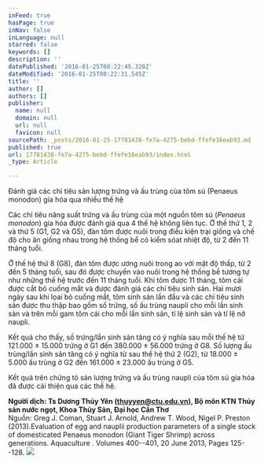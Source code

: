 ```yaml
---
inFeed: true
hasPage: true
inNav: false
inLanguage: null
starred: false
keywords: []
description: ''
datePublished: '2016-01-25T08:22:45.328Z'
dateModified: '2016-01-25T08:22:31.545Z'
title: ''
author: []
authors: []
publisher:
  name: null
  domain: null
  url: null
  favicon: null
sourcePath: _posts/2016-01-25-17781438-fe7a-4275-bebd-ffefe16eab93.md
published: true
url: 17781438-fe7a-4275-bebd-ffefe16eab93/index.html
_type: Article

---
```

Đánh giá các chỉ tiêu sản lượng trứng và ấu trùng của tôm sú (Penaeus monodon) gia hóa qua nhiều thế hệ

Các chỉ tiêu năng suất trứng và ấu trùng của một nguồn tôm sú (_Penaeus monodon_) gia hóa được đánh giá qua 4 thế hệ không liên tục. Ở thế thứ 1, 2 và thứ 5 (G1, G2 và G5), đàn tôm được nuôi trong điều kiện trại giống và chế độ cho ăn giống nhau trong hệ thống bể có kiểm sóat nhiệt độ, từ 2 đến 11 tháng tuổi.

Ở thế hệ thứ 8 (G8), đàn tôm được ương nuôi trong ao với mật độ thấp, từ 2 đến 5 tháng tuổi, sau đó được chuyển vào nuôi trong hệ thống bể tương tự như những thế hệ trước đến 11 tháng tuổi. Khi tôm được 11 tháng, tôm cái được cắt bỏ cuống mắt và được đánh giá các chỉ tiêu sinh sản. Hai mươi ngày sau khi lọai bỏ cuống mắt, tôm sinh sản lần đầu và các chỉ tiêu sinh sản được thu thập bao gồm số trứng, số ấu trùng naupli cho mỗi lần sinh sản và trên mỗi gam tôm cái cho mỗi lần sinh sản, tỉ lệ sinh sản và tỉ lệ nở naupli.

Kết quả cho thấy, số trứng/lần sinh sản tăng có ý nghĩa sau mỗi thế hệ từ 121.000 ± 15.000 trứng ở G1 đến 380.000 ± 56.000 trứng ở G8\. Số lượng ấu trùng/lần sinh sản tăng có ý nghĩa từ sau thế hệ thứ 2 (G2), từ 18.000 ± 5.000 ấu trùng ở G2 đến 161.000 ± 23.000 ấu trùng ở G5\.

Kết quả trên chứng tỏ sản lượng trứng và ấu trùng naupli của tôm sú gia hóa đã được cải thiện qua các thế hệ.

**Người dịch: Ts Dương Thúy Yên (thuyyen@ctu.edu.vn), Bộ môn KTN Thủy sản nước ngọt, Khoa Thủy Sản, Đại học Cần Thơ**  
Nguồn: Greg J. Coman, Stuart J. Arnold, Andrew T. Wood, Nigel P. Preston (2013).Evaluation of egg and nauplii production parameters of a single stock of domesticated Penaeus monodon (Giant Tiger Shrimp) across generations. Aquaculture . Volumes 400--401, 20 June 2013, Pages 125--128\.
![](https://the-grid-user-content.s3-us-west-2.amazonaws.com/99d6c4a1-76ef-4976-a7d5-b51f41954d8b.jpg)